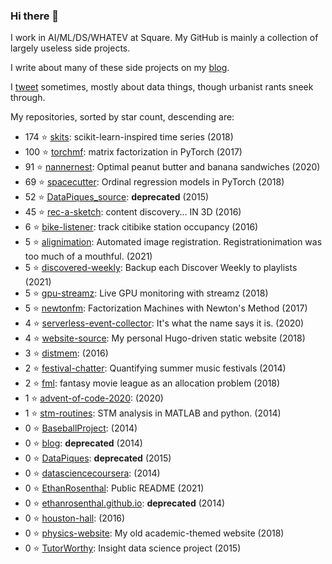 ### Hi there 👋

I work in AI/ML/DS/WHATEV at Square. My GitHub is mainly a collection of largely useless side projects.

I write about many of these side projects on my [blog](https://www.ethanrosenthal.com).

I [tweet](https://twitter.com/eprosenthal) sometimes, mostly about data things, though urbanist rants sneek through.

My repositories, sorted by star count, descending are:

<!-- BEGIN LIST -->
- 174 ⭐ [skits](https://api.github.com/repos/EthanRosenthal/skits): scikit-learn-inspired time series (2018)
- 100 ⭐ [torchmf](https://api.github.com/repos/EthanRosenthal/torchmf): matrix factorization in PyTorch (2017)
- 91 ⭐ [nannernest](https://api.github.com/repos/EthanRosenthal/nannernest): Optimal peanut butter and banana sandwiches (2020)
- 69 ⭐ [spacecutter](https://api.github.com/repos/EthanRosenthal/spacecutter): Ordinal regression models in PyTorch (2018)
- 52 ⭐ [DataPiques_source](https://api.github.com/repos/EthanRosenthal/DataPiques_source): **deprecated** (2015)
- 45 ⭐ [rec-a-sketch](https://api.github.com/repos/EthanRosenthal/rec-a-sketch): content discovery... IN 3D (2016)
- 6 ⭐ [bike-listener](https://api.github.com/repos/EthanRosenthal/bike-listener): track citibike station occupancy (2016)
- 5 ⭐ [alignimation](https://api.github.com/repos/EthanRosenthal/alignimation): Automated image registration. Registrationimation was too much of a mouthful. (2021)
- 5 ⭐ [discovered-weekly](https://api.github.com/repos/EthanRosenthal/discovered-weekly): Backup each Discover Weekly to playlists (2021)
- 5 ⭐ [gpu-streamz](https://api.github.com/repos/EthanRosenthal/gpu-streamz): Live GPU monitoring with streamz (2018)
- 5 ⭐ [newtonfm](https://api.github.com/repos/EthanRosenthal/newtonfm): Factorization Machines with Newton's Method (2017)
- 4 ⭐ [serverless-event-collector](https://api.github.com/repos/EthanRosenthal/serverless-event-collector): It's what the name says it is. (2020)
- 4 ⭐ [website-source](https://api.github.com/repos/EthanRosenthal/website-source): My personal Hugo-driven static website (2018)
- 3 ⭐ [distmem](https://api.github.com/repos/EthanRosenthal/distmem):  (2016)
- 2 ⭐ [festival-chatter](https://api.github.com/repos/EthanRosenthal/festival-chatter): Quantifying summer music festivals (2014)
- 2 ⭐ [fml](https://api.github.com/repos/EthanRosenthal/fml): fantasy movie league as an allocation problem (2018)
- 1 ⭐ [advent-of-code-2020](https://api.github.com/repos/EthanRosenthal/advent-of-code-2020):  (2020)
- 1 ⭐ [stm-routines](https://api.github.com/repos/EthanRosenthal/stm-routines): STM analysis in MATLAB and python. (2014)
- 0 ⭐ [BaseballProject](https://api.github.com/repos/EthanRosenthal/BaseballProject):  (2014)
- 0 ⭐ [blog](https://api.github.com/repos/EthanRosenthal/blog): **deprecated** (2014)
- 0 ⭐ [DataPiques](https://api.github.com/repos/EthanRosenthal/DataPiques): **deprecated** (2015)
- 0 ⭐ [datasciencecoursera](https://api.github.com/repos/EthanRosenthal/datasciencecoursera):  (2014)
- 0 ⭐ [EthanRosenthal](https://api.github.com/repos/EthanRosenthal/EthanRosenthal): Public README (2021)
- 0 ⭐ [ethanrosenthal.github.io](https://api.github.com/repos/EthanRosenthal/ethanrosenthal.github.io): **deprecated** (2014)
- 0 ⭐ [houston-hall](https://api.github.com/repos/EthanRosenthal/houston-hall):  (2016)
- 0 ⭐ [physics-website](https://api.github.com/repos/EthanRosenthal/physics-website): My old academic-themed website (2018)
- 0 ⭐ [TutorWorthy](https://api.github.com/repos/EthanRosenthal/TutorWorthy): Insight data science project (2015)
<!-- END LIST -->
